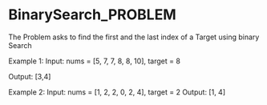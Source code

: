 # BinarySearch_PROBLEM
The Problem asks to find the first and the last index of a Target using binary Search


Example 1:
Input: nums = [5, 7, 7, 8, 8, 10], target = 8


Output: [3,4]

Example 2:
Input: nums = [1, 2, 2, 0, 2, 4], target = 2
Output: [1, 4]

